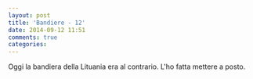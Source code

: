 ```yaml
---
layout: post
title: 'Bandiere - 12'
date: 2014-09-12 11:51
comments: true
categories: 
---
```

Oggi la bandiera della Lituania era al contrario. L'ho fatta mettere a posto.